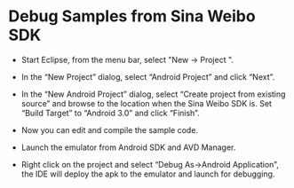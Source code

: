 # Debug Samples from Sina Weibo SDK #

  * Start Eclipse, from the menu bar, select "New -> Project ".

  * In the “New Project” dialog, select “Android Project” and click “Next”.

  * In the “New Android Project” dialog, select “Create project from existing source” and browse to the location when the Sina Weibo SDK is. Set “Build Target” to “Android 3.0” and click “Finish”.

  * Now you can edit and compile the sample code.

  * Launch the emulator from Android SDK and AVD Manager.

  * Right click on the project and select “Debug As->Android Application”, the IDE will deploy the apk to the emulator and launch for debugging.